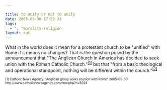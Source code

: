 ```yaml
---

title: to unify or not to unify
date: 2005-09-30 17:52:33
tags:
  - ", "morality-religion
layout: rut
---
```


<p>What in the world does it mean for a protestant church to be "unified" with Rome if it means no changes?  That is the question posed by the announcement that "The Anglican Church in America has decided to seek union with the Roman Catholic Church."<sup><a href="http://www.catholicnewsagency.com/new.php?n=5024">[1]</a></sup> but that "from a basic theological and operational standpoint, nothing will be different within the church."<sup><a href="http://www.catholicnewsagency.com/new.php?n=5024">[2]</a></sup></p>  <font size="-2"> [1] Catholic News Agency. "Anglican group seeks reunion with Rome" 2005-09-30. http://www.catholicnewsagency.com/new.php?n=5024 </font>

